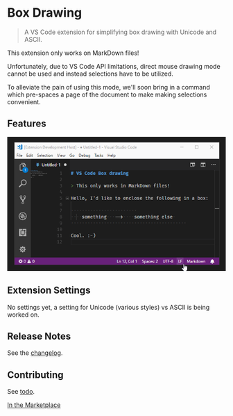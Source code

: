 # Box Drawing

> A VS Code extension for simplifying box drawing with Unicode and ASCII.

This extension only works on MarkDown files!

Unfortunately, due to VS Code API limitations, direct mouse drawing mode cannot be used and instead selections have to be utilized.

To alleviate the pain of using this mode, we'll soon bring in a command which pre-spaces a page of the document to make making selections convenient.

## Features

![Screenshot](screenshot.gif)

## Extension Settings

No settings yet, a setting for Unicode (various styles) vs ASCII is being worked on.

## Release Notes

See the [changelog](CHANGELOG.md).

## Contributing

See [todo](todo).

[In the Marketplace](https://marketplace.visualstudio.com/items?itemName=TomasHubelbauer.vscode-box-drawing)
